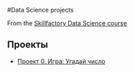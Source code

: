 #Data Science projects

From the [Skillfactory Data Science course](https://lms.skillfactory.ru/courses/data-scientist)

## Проекты

* [Проект 0. Игра: Угадай число](https://github.com/Tomasitkino/sf_data_science2/blob/main/game_2.py)